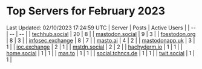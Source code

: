 # Top Servers for February 2023
Last Updated: 02/10/2023 17:24:59 UTC
| Server | Posts | Active Users |
| -- | -- | -- |
| [techhub.social](https://techhub.social/tags/PowerShell) | 20 | 8 |
| [mastodon.social](https://mastodon.social/tags/PowerShell) | 9 | 3 |
| [fosstodon.org](https://fosstodon.org/tags/PowerShell) | 8 | 3 |
| [infosec.exchange](https://infosec.exchange/tags/PowerShell) | 8 | 7 |
| [masto.ai](https://masto.ai/tags/PowerShell) | 4 | 2 |
| [mastodonapp.uk](https://mastodonapp.uk/tags/PowerShell) | 3 | 1 |
| [ioc.exchange](https://ioc.exchange/tags/PowerShell) | 2 | 1 |
| [mstdn.social](https://mstdn.social/tags/PowerShell) | 2 | 2 |
| [hachyderm.io](https://hachyderm.io/tags/PowerShell) | 1 | 1 |
| [home.social](https://home.social/tags/PowerShell) | 1 | 1 |
| [mas.to](https://mas.to/tags/PowerShell) | 1 | 1 |
| [social.tchncs.de](https://social.tchncs.de/tags/PowerShell) | 1 | 1 |
| [twit.social](https://twit.social/tags/PowerShell) | 1 | 1 |
